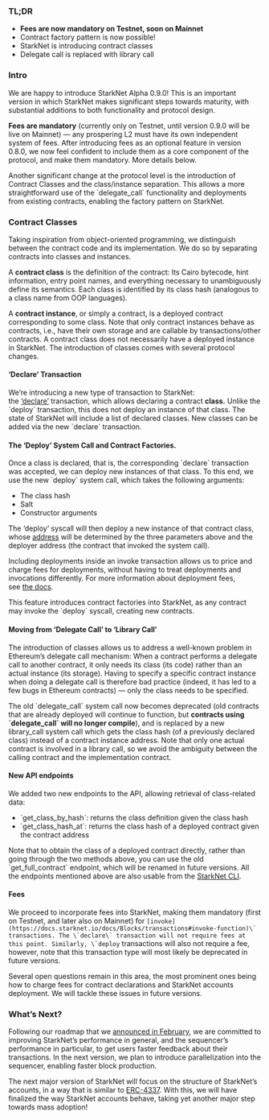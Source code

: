 ### TL;DR

* **Fees are now mandatory on Testnet, soon on Mainnet**
* Contract factory pattern is now possible!
* StarkNet is introducing contract classes
* Delegate call is replaced with library call

### Intro

We are happy to introduce StarkNet Alpha 0.9.0! This is an important version in which StarkNet makes significant steps towards maturity, with substantial additions to both functionality and protocol design.

**Fees are mandatory** (currently only on Testnet, until version 0.9.0 will be live on Mainnet) — any prospering L2 must have its own independent system of fees. After introducing fees as an optional feature in version 0.8.0, we now feel confident to include them as a core component of the protocol, and make them mandatory. More details below.

Another significant change at the protocol level is the introduction of Contract Classes and the class/instance separation. This allows a more straightforward use of the \`delegate_call\` functionality and deployments from existing contracts, enabling the factory pattern on StarkNet.

### Contract Classes

Taking inspiration from object-oriented programming, we distinguish between the contract code and its implementation. We do so by separating contracts into classes and instances.

A **contract class** is the definition of the contract: Its Cairo bytecode, hint information, entry point names, and everything necessary to unambiguously define its semantics. Each class is identified by its class hash (analogous to a class name from OOP languages).

A **contract instance**, or simply a contract, is a deployed contract corresponding to some class. Note that only contract instances behave as contracts, i.e., have their own storage and are callable by transactions/other contracts. A contract class does not necessarily have a deployed instance in StarkNet. The introduction of classes comes with several protocol changes.

#### ‘Declare’ Transaction

We’re introducing a new type of transaction to StarkNet: the [‘declare’](https://docs.starknet.io/docs/Blocks/transactions#declare-transaction) transaction, which allows declaring a contract **class.** Unlike the \`deploy\` transaction, this does not deploy an instance of that class. The state of StarkNet will include a list of declared classes. New classes can be added via the new \`declare\` transaction.

#### The ‘Deploy’ System Call and Contract Factories.

Once a class is declared, that is, the corresponding \`declare\` transaction was accepted, we can deploy new instances of that class. To this end, we use the new \`deploy\` system call, which takes the following arguments:

* The class hash
* Salt
* Constructor arguments

The ‘deploy’ syscall will then deploy a new instance of that contract class, whose [address](https://docs.starknet.io/docs/Contracts/contract-address) will be determined by the three parameters above and the deployer address (the contract that invoked the system call).

Including deployments inside an invoke transaction allows us to price and charge fees for deployments, without having to treat deployments and invocations differently. For more information about deployment fees, see [the docs](https://docs.starknet.io/docs/Fees/fee-mechanism#deployed-contracts).

This feature introduces contract factories into StarkNet, as any contract may invoke the \`deploy\` syscall, creating new contracts.

#### Moving from ‘Delegate Call’ to ‘Library Call’

The introduction of classes allows us to address a well-known problem in Ethereum’s delegate call mechanism: When a contract performs a delegate call to another contract, it only needs its class (its code) rather than an actual instance (its storage). Having to specify a specific contract instance when doing a delegate call is therefore bad practice (indeed, it has led to a few bugs in Ethereum contracts) — only the class needs to be specified.

The old \`delegate_call\` system call now becomes deprecated (old contracts that are already deployed will continue to function, but **contracts using \`delegate_call\` will no longer compile**), and is replaced by a new library_call system call which gets the class hash (of a previously declared class) instead of a contract instance address. Note that only one actual contract is involved in a library call, so we avoid the ambiguity between the calling contract and the implementation contract.

#### New API endpoints

We added two new endpoints to the API, allowing retrieval of class-related data:

* \`get_class_by_hash\`: returns the class definition given the class hash
* \`get_class_hash_at\`: returns the class hash of a deployed contract given the contract address

Note that to obtain the class of a deployed contract directly, rather than going through the two methods above, you can use the old \`get_full_contract\` endpoint, which will be renamed in future versions. All the endpoints mentioned above are also usable from the [StarkNet CLI](https://docs.starknet.io/docs/CLI/commands).

#### Fees

We proceed to incorporate fees into StarkNet, making them mandatory (first on Testnet, and later also on Mainnet) for ``[invoke](https://docs.starknet.io/docs/Blocks/transactions#invoke-function)\` transactions. The \`declare\` transaction will not require fees at this point. Similarly, \`deploy`` transactions will also not require a fee, however, note that this transaction type will most likely be deprecated in future versions.

Several open questions remain in this area, the most prominent ones being how to charge fees for contract declarations and StarkNet accounts deployment. We will tackle these issues in future versions.

### What’s Next?

Following our roadmap that we [announced in February](https://medium.com/starkware/starknet-on-to-the-next-challenge-96a39de7717), we are committed to improving StarkNet’s performance in general, and the sequencer’s performance in particular, to get users faster feedback about their transactions. In the next version, we plan to introduce parallelization into the sequencer, enabling faster block production.

The next major version of StarkNet will focus on the structure of StarkNet’s accounts, in a way that is similar to [ERC-4337](https://medium.com/infinitism/erc-4337-account-abstraction-without-ethereum-protocol-changes-d75c9d94dc4a). With this, we will have finalized the way StarkNet accounts behave, taking yet another major step towards mass adoption!
